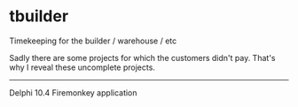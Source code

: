 # tbuilder
Timekeeping for the builder / warehouse / etc

Sadly there are some projects for which the customers didn't pay. That's why I reveal these uncomplete projects.

---

Delphi 10.4 Firemonkey application
